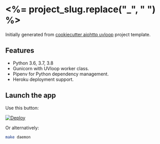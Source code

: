 # <%= project_slug.replace("_", " ") %>

Initially generated from [cookiecutter aiohttp uvloop](https://github.com/osminogin/cookiecutter-aiohttp-uvloop) project template.

## Features

- Python 3.6, 3.7, 3.8
- Gunicorn with UVloop worker class.
- Pipenv for Python dependency management.
- Heroku deployment support.

## Launch the app

Use this button:

[![Deploy](https://www.herokucdn.com/deploy/button.svg)](https://dashboard.heroku.com/new?button-url=https%3A%2F%2Fgithub.com%2Fosminogin%2Fcookiecutter-aiohttp-uvloop&template=https%3A%2F%2Fgithub.com%2Fosminogin%2Fcookiecutter-aiohttp-uvloop)

Or alternatively:

```bash
make daemon
```

